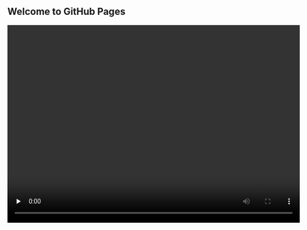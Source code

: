 ## Welcome to GitHub Pages

<video width="658" height="444" preload="none" controls="controls"><source src="https://github.com/agilearner/Practical-video-tutorial-on-advanced-embedded-linux-kernel-and-driver-development/blob/master/5.mp4" /></video>
